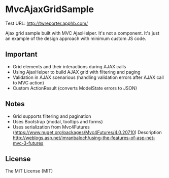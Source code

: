 MvcAjaxGridSample
=================
Test URL: http://twreporter.apphb.com/

Ajax grid sample built with MVC AjaxHelper. It's not a component. It's just an example of the design approach with minimum custom JS code.

Important
-----------------
* Grid elements and their interactions during AJAX calls
* Using AjaxHelper to build AJAX grid with filtering and paging
* Validation in AJAX scenarious (handling validation errors after AJAX call to MVC action)
* Custom ActionResult (converts ModelState errors to JSON)

Notes
------
* Grid supports filtering and pagination
* Uses Bootstrap (modal, tooltips and forms)
* Uses serialization from Mvc4Futures (https://www.nuget.org/packages/Mvc4Futures/4.0.20710) Description http://weblogs.asp.net/imranbaloch/using-the-features-of-asp-net-mvc-3-futures

License
-------
The MIT License (MIT)
